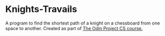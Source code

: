 # Knights-Travails

A program to find the shortest path of a knight on a chessboard from one space to another.
Created as part of <a href='https://www.theodinproject.com/lessons/javascript-knights-travails'>The Odin Project CS course.</a>